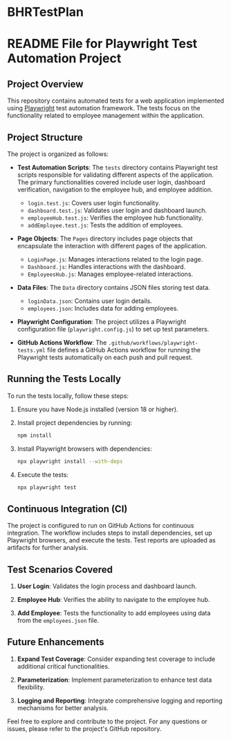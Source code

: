 # BHRTestPlan
# README File for Playwright Test Automation Project

## Project Overview

This repository contains automated tests for a web application implemented using [Playwright](https://playwright.dev/) test automation framework. The tests focus on the functionality related to employee management within the application.

## Project Structure

The project is organized as follows:

- **Test Automation Scripts**: The `tests` directory contains Playwright test scripts responsible for validating different aspects of the application. The primary functionalities covered include user login, dashboard verification, navigation to the employee hub, and employee addition.

  - `login.test.js`: Covers user login functionality.
  - `dashboard.test.js`: Validates user login and dashboard launch.
  - `employeeHub.test.js`: Verifies the employee hub functionality.
  - `addEmployee.test.js`: Tests the addition of employees.

- **Page Objects**: The `Pages` directory includes page objects that encapsulate the interaction with different pages of the application.

  - `LoginPage.js`: Manages interactions related to the login page.
  - `Dashboard.js`: Handles interactions with the dashboard.
  - `EmployeesHub.js`: Manages employee-related interactions.

- **Data Files**: The `Data` directory contains JSON files storing test data.

  - `loginData.json`: Contains user login details.
  - `employees.json`: Includes data for adding employees.

- **Playwright Configuration**: The project utilizes a Playwright configuration file (`playwright.config.js`) to set up test parameters.

- **GitHub Actions Workflow**: The `.github/workflows/playwright-tests.yml` file defines a GitHub Actions workflow for running the Playwright tests automatically on each push and pull request.

## Running the Tests Locally

To run the tests locally, follow these steps:

1. Ensure you have Node.js installed (version 18 or higher).

2. Install project dependencies by running:

    ```bash
    npm install
    ```

3. Install Playwright browsers with dependencies:

    ```bash
    npx playwright install --with-deps
    ```

4. Execute the tests:

    ```bash
    npx playwright test
    ```

## Continuous Integration (CI)

The project is configured to run on GitHub Actions for continuous integration. The workflow includes steps to install dependencies, set up Playwright browsers, and execute the tests. Test reports are uploaded as artifacts for further analysis.

## Test Scenarios Covered

1. **User Login**: Validates the login process and dashboard launch.

2. **Employee Hub**: Verifies the ability to navigate to the employee hub.

3. **Add Employee**: Tests the functionality to add employees using data from the `employees.json` file.

## Future Enhancements

1. **Expand Test Coverage**: Consider expanding test coverage to include additional critical functionalities.

2. **Parameterization**: Implement parameterization to enhance test data flexibility.

3. **Logging and Reporting**: Integrate comprehensive logging and reporting mechanisms for better analysis.

Feel free to explore and contribute to the project. For any questions or issues, please refer to the project's GitHub repository.
